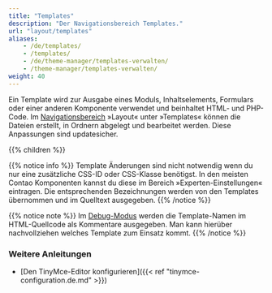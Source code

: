 ```yaml
---
title: "Templates"
description: "Der Navigationsbereich Templates."
url: "layout/templates"
aliases:
    - /de/templates/
    - /templates/
    - /de/theme-manager/templates-verwalten/
    - /theme-manager/templates-verwalten/    
weight: 40
---
```


Ein Template wird zur Ausgabe eines Moduls, Inhaltselements, Formulars oder einer anderen Komponente 
verwendet und beinhaltet HTML- und PHP-Code. Im 
[Navigationsbereich](../../administrationsbereich/aufruf-und-aufbau-des-backends/#der-navigationsbereich) »Layout« 
unter »Templates« können die Dateien erstellt, in Ordnern abgelegt und bearbeitet werden. Diese Anpassungen sind updatesicher.

{{% children %}}

{{% notice info %}}
Template Änderungen sind nicht notwendig wenn du nur eine zusätzliche CSS-ID oder CSS-Klasse benötigst. In den meisten 
Contao Komponenten kannst du diese im Bereich »Experten-Einstellungen« eintragen. Die entsprechenden Bezeichnungen 
werden von den Templates übernommen und im Quelltext ausgegeben.
{{% /notice %}}

{{% notice note %}}
Im [Debug-Modus](../../system/debug-modus/) werden die Template-Namen im HTML-Quellcode als Kommentare ausgegeben. 
Man kann hierüber nachvollziehen welches Template zum Einsatz kommt.
{{% /notice %}}


### Weitere Anleitungen

- [Den TinyMce-Editor konfigurieren]({{< ref "tinymce-configuration.de.md" >}})



